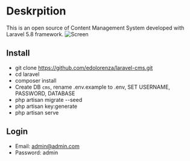 # Deskrpition

This is an open source of Content Management System developed with Laravel 5.8 framework.
![Screen](http://ceritakoding.com/4A327F4D-CB6B-4130-9E7D-8EE6E76C242B.PNG "Dashboards")
## Install

- git clone https://github.com/edolorenza/laravel-cms.git
- cd laravel
- composer install
- Create DB `cms`, rename .env.example to .env, SET USERNAME, PASSWORD, DATABASE
- php artisan migrate --seed
- php artisan key:generate
- php artisan serve

## Login
- Email: admin@admin.com
- Password: admin 
